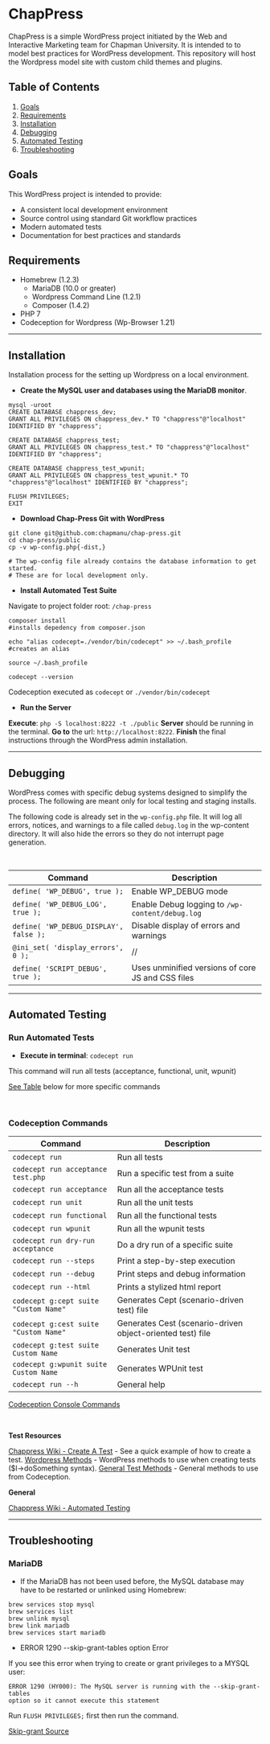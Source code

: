 # ChapPress
ChapPress is a simple WordPress project initiated by the Web and Interactive Marketing team for Chapman University. It is intended to to model best practices for WordPress development. This repository will host the Wordpress model site with custom child themes and plugins.

## Table of Contents
1. [Goals](#goals)
2. [Requirements](#requirements)
3. [Installation](#installation)
4. [Debugging](#debugging)
5. [Automated Testing](#automated-testing)
6. [Troubleshooting](#troubleshooting)

## Goals
This WordPress project is intended to provide:
- A consistent local development environment
- Source control using standard Git workflow practices
- Modern automated tests
- Documentation for best practices and standards

## Requirements
- Homebrew (1.2.3)
  - MariaDB (10.0 or greater)
  - Wordpress Command Line (1.2.1)
  - Composer (1.4.2)
- PHP 7
- Codeception for Wordpress (Wp-Browser 1.21)

***

## Installation

Installation process for the setting up Wordpress on a local environment.

- **Create the MySQL user and databases using the MariaDB monitor**.

```
mysql -uroot
CREATE DATABASE chappress_dev;
GRANT ALL PRIVILEGES ON chappress_dev.* TO "chappress"@"localhost" IDENTIFIED BY "chappress";

CREATE DATABASE chappress_test;
GRANT ALL PRIVILEGES ON chappress_test.* TO "chappress"@"localhost" IDENTIFIED BY "chappress";

CREATE DATABASE chappress_test_wpunit;
GRANT ALL PRIVILEGES ON chappress_test_wpunit.* TO "chappress"@"localhost" IDENTIFIED BY "chappress";

FLUSH PRIVILEGES;
EXIT
```

- **Download Chap-Press Git with WordPress**

```
git clone git@github.com:chapmanu/chap-press.git
cd chap-press/public
cp -v wp-config.php{-dist,}

# The wp-config file already contains the database information to get started.
# These are for local development only.
```

- **Install Automated Test Suite**

Navigate to project folder root: `/chap-press`

```
composer install
#installs depedency from composer.json

echo "alias codecept=./vendor/bin/codecept" >> ~/.bash_profile
#creates an alias

source ~/.bash_profile

codecept --version
```

Codeception executed as `codecept` or `./vendor/bin/codecept`

- **Run the Server**

**Execute**: `php -S localhost:8222 -t ./public`
**Server** should be running in the terminal.
**Go to** the url: `http://localhost:8222`.
**Finish** the final instructions through the WordPress admin installation.

***

## Debugging

WordPress comes with specific debug systems designed to simplify the process.
The following are meant only for local testing and staging installs.

The following code is already set in the `wp-config.php` file.
It will log all errors, notices, and warnings to a file called `debug.log` in the wp-content directory.
It will also hide the errors so they do not interrupt page generation.

<br/>

| Command | Description |
| --- | --- |
| `define( 'WP_DEBUG', true );` | Enable WP_DEBUG mode |
| `define( 'WP_DEBUG_LOG', true );` | Enable Debug logging to `/wp-content/debug.log` |
| `define( 'WP_DEBUG_DISPLAY', false );` | Disable display of errors and warnings |
| `@ini_set( 'display_errors', 0 );` | // |
| `define( 'SCRIPT_DEBUG', true );` | Uses unminified versions of core JS and CSS files |

***

## Automated Testing

### Run Automated Tests

- **Execute in terminal**: `codecept run`

This command will run all tests (acceptance, functional, unit, wpunit)

[See Table](#codeception-commands) below for more specific commands

<br/>

### Codeception Commands

| Command | Description |
| --- | --- |
| `codecept run` | Run all tests |
| `codecept run acceptance test.php`| Run a specific test from a suite|
| `codecept run acceptance` | Run all the acceptance tests |
| `codecept run unit` | Run all the unit tests |
| `codecept run functional` | Run all the functional tests |
| `codecept run wpunit` | Run all the wpunit tests |
| `codecept run dry-run acceptance` | Do a dry run of a specific suite |
| `codecept run --steps` | Print a step-by-step execution |
| `codecept run --debug` | Print steps and debug information |
| `codecept run --html` | Prints a stylized html report |
| `codecept g:cept suite "Custom Name"` | Generates Cept (scenario-driven test) file |
| `codecept g:cest suite "Custom Name"` | Generates Cest (scenario-driven object-oriented test) file |
| `codecept g:test suite Custom Name` | Generates Unit test |
| `codecept g:wpunit suite Custom Name` | Generates WPUnit test |
| `codecept run --h` | General help |

[Codeception Console Commands](http://codeception.com/docs/reference/Commands)

<br/>

**Test Resources**

[Chappress Wiki - Create A Test](https://github.com/chapmanu/chap-press/wiki#create-a-test) - See a quick example of how to create a test.
[Wordpress Methods](https://github.com/lucatume/wp-browser#methods) - WordPress methods to use when creating tests ($I->doSomething syntax).
[General Test Methods](http://codeception.com/docs/modules/PhpBrowser) - General methods to use from Codeception.

**General**

[Chappress Wiki - Automated Testing](https://github.com/chapmanu/chap-press/wiki#automated-testing)

***

## Troubleshooting

### MariaDB
-  If the MariaDB has not been used before, the MySQL database may have to be restarted or unlinked using Homebrew:

```
brew services stop mysql
brew services list
brew unlink mysql
brew link mariadb
brew services start mariadb
```

- ERROR 1290 --skip-grant-tables option Error

If you see this error when trying to create or grant privileges to a MYSQL user:

    ERROR 1290 (HY000): The MySQL server is running with the --skip-grant-tables
    option so it cannot execute this statement

Run `FLUSH PRIVILEGES;` first then run the command.

[Skip-grant Source](https://unix.stackexchange.com/a/102916)
